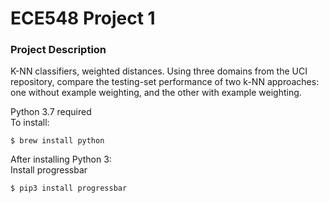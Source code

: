 # ECE548 Project 1

### Project Description
K-NN classifiers, weighted distances. Using three domains from the UCI repository, compare the testing-set performance of two k-NN approaches: one without example weighting, and the other with example weighting.  
  
Python 3.7 required  
To install:
```
$ brew install python
```
  
After installing Python 3:  
Install progressbar  
```
$ pip3 install progressbar
```


